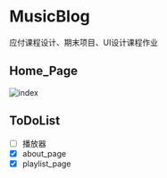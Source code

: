 # MusicBlog
应付课程设计、期末项目、UI设计课程作业

## Home_Page
![index](./screenshot/home_page.png)

## ToDoList

- [ ] 播放器
- [x] about_page
- [x] playlist_page